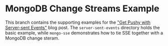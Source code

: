 # MongoDB Change Streams Example
This branch contains the supporting examples for the ["Get Pushy with Server-sent Events"](https://ryantravitz.com/2018-11-29-server-sent-events/) blog post.
The `server-sent-events` directory holds the basic example, while `mongo-sse` demonstrates how to tie SSE together with a MongoDB change steram.
